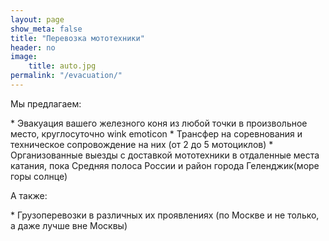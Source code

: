 ```yaml
---
layout: page
show_meta: false
title: "Перевозка мототехники"
header: no
image:
    title: auto.jpg
permalink: "/evacuation/"
---
```

Мы предлагаем:

<div markdown="1">
* Эвакуация вашего железного коня из любой точки в произвольное место, круглосуточно wink emoticon
* Трансфер на соревнования и техническое сопровождение на них (от 2 до 5 мотоциклов)
* Организованные выезды с доставкой мототехники в отдаленные места катания, пока Средняя полоса России и район города Геленджик(море горы солнце)
</div>

А также:

<div markdown="1">
* Грузоперевозки в различных их проявлениях (по Москве и не только, а даже лучше вне Москвы)
</div>